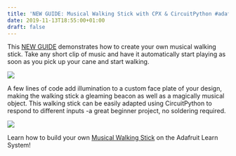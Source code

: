 ```yaml
---
title: 'NEW GUIDE: Musical Walking Stick with CPX & CircuitPython #adafruit'
date: 2019-11-13T18:55:00+01:00
draft: false
---
```


This [NEW GUIDE](https://learn.adafruit.com/musical-cane-walking-stick) demonstrates how to create your own musical walking stick. Take any short clip of music and have it automatically start playing as soon as you pick up your cane and start walking.

![](https://cdn-blog.adafruit.com/uploads/2019/11/darth-vader-480.2019-11-11-16_47_50.gif)

A few lines of code add illumination to a custom face plate of your design, making the walking stick a gleaming beacon as well as a magically musical object. This walking stick can be easily adapted using CircuitPython to respond to different inputs -a great beginner project, no soldering required.

![](https://cdn-blog.adafruit.com/uploads/2019/11/hero.2019-11-06-17_14_20.gif)

Learn how to build your own [Musical Walking Stick](https://learn.adafruit.com/musical-cane-walking-stick) on the Adafruit Learn System!